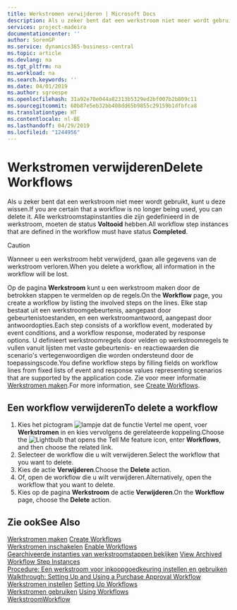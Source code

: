 ```yaml
---
title: Werkstromen verwijderen | Microsoft Docs
description: Als u zeker bent dat een werkstroom niet meer wordt gebruikt, kunt u deze wissen. Alle werkstroomstapinstanties die zijn gedefinieerd in de werkstroom, moeten de status **Voltooid** hebben.
services: project-madeira
documentationcenter: ''
author: SorenGP
ms.service: dynamics365-business-central
ms.topic: article
ms.devlang: na
ms.tgt_pltfrm: na
ms.workload: na
ms.search.keywords: ''
ms.date: 04/01/2019
ms.author: sgroespe
ms.openlocfilehash: 31a92e70e044a82313b5329ed2bf007b2b809c11
ms.sourcegitcommit: 60b87e5eb32bb408dd65b9855c29159b1dfbfca8
ms.translationtype: HT
ms.contentlocale: nl-BE
ms.lasthandoff: 04/29/2019
ms.locfileid: "1244956"
---
```

# <a name="delete-workflows"></a><span data-ttu-id="db57b-104">Werkstromen verwijderen</span><span class="sxs-lookup"><span data-stu-id="db57b-104">Delete Workflows</span></span>
<span data-ttu-id="db57b-105">Als u zeker bent dat een werkstroom niet meer wordt gebruikt, kunt u deze wissen.</span><span class="sxs-lookup"><span data-stu-id="db57b-105">If you are certain that a workflow is no longer being used, you can delete it.</span></span> <span data-ttu-id="db57b-106">Alle werkstroomstapinstanties die zijn gedefinieerd in de werkstroom, moeten de status **Voltooid** hebben.</span><span class="sxs-lookup"><span data-stu-id="db57b-106">All workflow step instances that are defined in the workflow must have status **Completed**.</span></span>  

> [!CAUTION]  
>  <span data-ttu-id="db57b-107">Wanneer u een werkstroom hebt verwijderd, gaan alle gegevens van de werkstroom verloren.</span><span class="sxs-lookup"><span data-stu-id="db57b-107">When you delete a workflow, all information in the workflow will be lost.</span></span>  

 <span data-ttu-id="db57b-108">Op de pagina **Werkstroom** kunt u een werkstroom maken door de betrokken stappen te vermelden op de regels.</span><span class="sxs-lookup"><span data-stu-id="db57b-108">On the **Workflow** page, you create a workflow by listing the involved steps on the lines.</span></span> <span data-ttu-id="db57b-109">Elke stap bestaat uit een werkstroomgebeurtenis, aangepast door gebeurtenistoestanden, en een werkstroomantwoord, aangepast door antwoordopties.</span><span class="sxs-lookup"><span data-stu-id="db57b-109">Each step consists of a workflow event, moderated by event conditions, and a workflow response, moderated by response options.</span></span> <span data-ttu-id="db57b-110">U definieert werkstroomregels door velden op werkstroomregels te vullen vanuit lijsten met vaste gebeurtenis- en reactiewaarden die scenario's vertegenwoordigen die worden ondersteund door de toepassingscode.</span><span class="sxs-lookup"><span data-stu-id="db57b-110">You define workflow steps by filling fields on workflow lines from fixed lists of event and response values representing scenarios that are supported by the application code.</span></span> <span data-ttu-id="db57b-111">Zie voor meer informatie [Werkstromen maken](across-how-to-create-workflows.md).</span><span class="sxs-lookup"><span data-stu-id="db57b-111">For more information, see [Create Workflows](across-how-to-create-workflows.md).</span></span>  

## <a name="to-delete-a-workflow"></a><span data-ttu-id="db57b-112">Een workflow verwijderen</span><span class="sxs-lookup"><span data-stu-id="db57b-112">To delete a workflow</span></span>  
1.  <span data-ttu-id="db57b-113">Kies het pictogram ![lampje dat de functie Vertel me opent](media/ui-search/search_small.png "Vertel me wat u wilt doen"), voer **Werkstromen** in en kies vervolgens de gerelateerde koppeling.</span><span class="sxs-lookup"><span data-stu-id="db57b-113">Choose the ![Lightbulb that opens the Tell Me feature](media/ui-search/search_small.png "Tell me what you want to do") icon, enter **Workflows**, and then choose the related link.</span></span>  
2.  <span data-ttu-id="db57b-114">Selecteer de workflow die u wilt verwijderen.</span><span class="sxs-lookup"><span data-stu-id="db57b-114">Select the workflow that you want to delete.</span></span>  
3.  <span data-ttu-id="db57b-115">Kies de actie **Verwijderen**.</span><span class="sxs-lookup"><span data-stu-id="db57b-115">Choose the **Delete** action.</span></span>  
4.  <span data-ttu-id="db57b-116">Of, open de workflow die u wilt verwijderen.</span><span class="sxs-lookup"><span data-stu-id="db57b-116">Alternatively, open the workflow that you want to delete.</span></span>  
5.  <span data-ttu-id="db57b-117">Kies op de pagina **Werkstroom** de actie **Verwijderen**.</span><span class="sxs-lookup"><span data-stu-id="db57b-117">On the **Workflow** page, choose the **Delete** action.</span></span>  

## <a name="see-also"></a><span data-ttu-id="db57b-118">Zie ook</span><span class="sxs-lookup"><span data-stu-id="db57b-118">See Also</span></span>  
 <span data-ttu-id="db57b-119">[Werkstromen maken](across-how-to-create-workflows.md) </span><span class="sxs-lookup"><span data-stu-id="db57b-119">[Create Workflows](across-how-to-create-workflows.md) </span></span>  
 <span data-ttu-id="db57b-120">[Werkstromen inschakelen](across-how-to-enable-workflows.md) </span><span class="sxs-lookup"><span data-stu-id="db57b-120">[Enable Workflows](across-how-to-enable-workflows.md) </span></span>  
 <span data-ttu-id="db57b-121">[Gearchiveerde instanties van werkstroomstappen bekijken](across-how-to-view-archived-workflow-step-instances.md) </span><span class="sxs-lookup"><span data-stu-id="db57b-121">[View Archived Workflow Step Instances](across-how-to-view-archived-workflow-step-instances.md) </span></span>  
 <span data-ttu-id="db57b-122">[Procedure: Een werkstroom voor inkoopgoedkeuring instellen en gebruiken](walkthrough-setting-up-and-using-a-purchase-approval-workflow.md) </span><span class="sxs-lookup"><span data-stu-id="db57b-122">[Walkthrough: Setting Up and Using a Purchase Approval Workflow](walkthrough-setting-up-and-using-a-purchase-approval-workflow.md) </span></span>  
 <span data-ttu-id="db57b-123">[Werkstromen instellen](across-set-up-workflows.md) </span><span class="sxs-lookup"><span data-stu-id="db57b-123">[Setting Up Workflows](across-set-up-workflows.md) </span></span>  
 <span data-ttu-id="db57b-124">[Werkstromen gebruiken](across-use-workflows.md) </span><span class="sxs-lookup"><span data-stu-id="db57b-124">[Using Workflows](across-use-workflows.md) </span></span>  
 [<span data-ttu-id="db57b-125">Werkstroom</span><span class="sxs-lookup"><span data-stu-id="db57b-125">Workflow</span></span>](across-workflow.md)   
